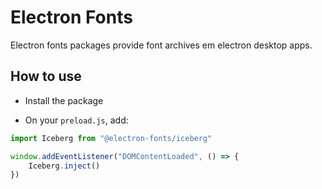 # Electron Fonts

Electron fonts packages provide font archives em electron desktop apps.

## How to use

* Install the package

* On your `preload.js`, add:

```ts
import Iceberg from "@electron-fonts/iceberg"

window.addEventListener("DOMContentLoaded", () => {
    Iceberg.inject()
})
```